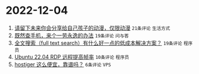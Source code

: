 # 2022-12-04

1. [请留下未来你会分享给自己孩子的动漫，仅限动漫](https://www.v2ex.com/t/899934) `21条评论` `生活方式`
1. [既然查手机，来个一劳永逸的办法](https://www.v2ex.com/t/899929) `19条评论` `问与答`
1. [全文搜索（full text search）有什么好一点的低成本解决方案？](https://www.v2ex.com/t/899924) `19条评论` `程序员`
1. [Ubuntu 22.04 RDP 远程提高帧率](https://www.v2ex.com/t/899922) `10条评论` `程序员`
1. [hostiger 这么便宜，靠谱吗？](https://www.v2ex.com/t/899928) `6条评论` `VPS`
